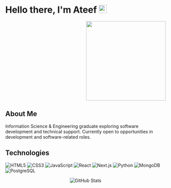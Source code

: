 # Hello there, I'm Ateef <img src="https://media.giphy.com/media/hvRJCLFzcasrR4ia7z/giphy.gif" width="25px" style="display:inline-block"/>

<div align="right">
  <img src="https://media.giphy.com/media/3kzJvEciJa94SMW3hN/giphy.gif?cid=ecf05e47j3y517wt5mprpvtbrjj6k0mzjeqt6bs9pwxrv5cj&ep=v1_gifs_search&rid=giphy.gif&ct=g" width="250px" />
</div>

## About Me

Information Science & Engineering graduate exploring software development and technical support. Currently open to opportunities in development and software-related roles.

## Technologies

![HTML5](https://img.shields.io/badge/-HTML5-E34F26?style=flat-square&logo=html5&logoColor=white)
![CSS3](https://img.shields.io/badge/-CSS3-1572B6?style=flat-square&logo=css3)
![JavaScript](https://img.shields.io/badge/-JavaScript-black?style=flat-square&logo=javascript)
![React](https://img.shields.io/badge/-React-61DAFB?style=flat-square&logo=react&logoColor=black)
![Next.js](https://img.shields.io/badge/-Next.js-000000?style=flat-square&logo=next.js)
![Python](https://img.shields.io/badge/-Python-3776AB?style=flat-square&logo=Python&logoColor=white)
![MongoDB](https://img.shields.io/badge/-MongoDB-47A248?style=flat-square&logo=mongodb&logoColor=white)
![PostgreSQL](https://img.shields.io/badge/-PostgreSQL-336791?style=flat-square&logo=postgresql)

<div align="center">
  <img src="https://github-readme-stats.vercel.app/api?username=aTh1ef&show_icons=true&theme=synthwave&hide_border=true&bg_color=0D1117&title_color=9d4edd&icon_color=c77dff&text_color=c9d1d9" alt="GitHub Stats" />
</div>
